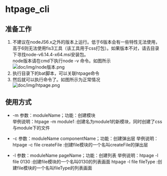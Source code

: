 # htpage_cli

## 准备工作

 1. 不建议在nodeJS6.x之外的版本上运行。低于6版本会有一些特性无法使用，高于6则无法使用fis3工具（该工具用于css打包）。如果版本不对，请去目录下寻找node-v6.14.4-x64.msi安装包。   
 	 node版本请在cmd下执行node -v 命令。如图所示  
	 ![doc/img/node版本.png](doc/img/node版本.png)
 2. 执行目录下的bat脚本，可以关联htpage命令
 3. 然后就可以执行命令了。如图所示为正常情况  
     ![doc/img/htpage.png](doc/img/htpage.png) 

## 使用方式

  - -m 参数：moduleName；功能：创建模块   
	 举例说明：htpage -m module1 :创建名为module1的新模块，同时创建了css与module下的文件

  - -c 参数：moduleName componentName；功能：创建弹出层
  	 举例说明：htpage -c file createFile :创建file模块的一个名叫createFile的弹出层

  - -l 参数：moduleName pageName；功能：创建列表
	 举例说明：htpage -l file 0130 :创建file模块的一个名叫0130的列表画面
	 htpage -l file fileType :创建file模块的一个名叫fileType的列表画面